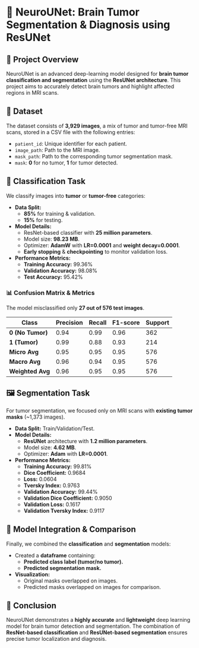 # 🧠 NeuroUNet: Brain Tumor Segmentation & Diagnosis using ResUNet

## 📌 Project Overview
NeuroUNet is an advanced deep-learning model designed for **brain tumor classification and segmentation** using the **ResUNet architecture**. This project aims to accurately detect brain tumors and highlight affected regions in MRI scans.

## 📂 Dataset
The dataset consists of **3,929 images**, a mix of tumor and tumor-free MRI scans, stored in a CSV file with the following entries:
- `patient_id`: Unique identifier for each patient.
- `image_path`: Path to the MRI image.
- `mask_path`: Path to the corresponding tumor segmentation mask.
- `mask`: **0** for no tumor, **1** for tumor detected.

## 🏥 Classification Task
We classify images into **tumor** or **tumor-free** categories:
- **Data Split:**
  - **85%** for training & validation.
  - **15%** for testing.
- **Model Details:**
  - ResNet-based classifier with **25 million parameters**.
  - Model size: **98.23 MB**.
  - Optimizer: **AdamW** with **LR=0.0001** and **weight decay=0.0001**.
  - **Early stopping** & **checkpointing** to monitor validation loss.
- **Performance Metrics:**
  - **Training Accuracy:** 99.36%
  - **Validation Accuracy:** 98.08%
  - **Test Accuracy:** 95.42%

### 📊 Confusion Matrix & Metrics
The model misclassified only **27 out of 576 test images**.

| Class | Precision | Recall | F1-score | Support |
|-------|-----------|--------|-----------|---------|
| **0 (No Tumor)** | 0.94 | 0.99 | 0.96 | 362 |
| **1 (Tumor)** | 0.99 | 0.88 | 0.93 | 214 |
| **Micro Avg** | 0.95 | 0.95 | 0.95 | 576 |
| **Macro Avg** | 0.96 | 0.94 | 0.95 | 576 |
| **Weighted Avg** | 0.96 | 0.95 | 0.95 | 576 |

## 🖼️ Segmentation Task
For tumor segmentation, we focused only on MRI scans with **existing tumor masks** (~1,373 images). 

- **Data Split:** Train/Validation/Test.
- **Model Details:**
  - **ResUNet** architecture with **1.2 million parameters**.
  - Model size: **4.62 MB**.
  - Optimizer: **Adam** with **LR=0.0001**.
- **Performance Metrics:**
  - **Training Accuracy:** 99.81%
  - **Dice Coefficient:** 0.9684
  - **Loss:** 0.0604
  - **Tversky Index:** 0.9763
  - **Validation Accuracy:** 99.44%
  - **Validation Dice Coefficient:** 0.9050
  - **Validation Loss:** 0.1617
  - **Validation Tversky Index:** 0.9117

## 🔬 Model Integration & Comparison
Finally, we combined the **classification** and **segmentation** models:
- Created a **dataframe** containing:
  - **Predicted class label (tumor/no tumor).**
  - **Predicted segmentation mask.**
- **Visualization:**
  - Original masks overlapped on images.
  - Predicted masks overlapped on images for comparison.

## 📌 Conclusion
NeuroUNet demonstrates a **highly accurate** and **lightweight** deep learning model for brain tumor detection and segmentation. The combination of **ResNet-based classification** and **ResUNet-based segmentation** ensures precise tumor localization and diagnosis.

